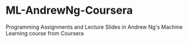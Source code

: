 # ML-AndrewNg-Coursera
Programming Assignments and Lecture Slides in Andrew Ng's Machine Learning course from Coursera

